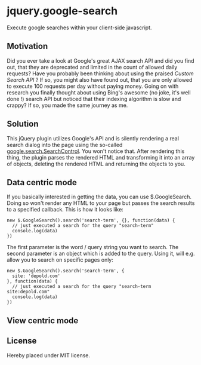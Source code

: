 jquery.google-search
====================

Execute google searches within your client-side javascript.

## Motivation

Did you ever take a look at Google's great AJAX search API and did you find out, that
they are deprecated and limited in the count of allowed daily requests? Have you
probably been thinking about using the praised *Custom Search API* ? If so, you might
also have found out, that you are only allowed to execute 100 requests per day
without paying money. Going on with research you finally thought about using Bing's awesome (no joke, it's well done !) search API but noticed that their indexing algorithm is slow and crappy? If so, you made the same journey as me.

## Solution

This jQuery plugin utilizes Google's API and is silently rendering a real search dialog into the page using the so-called [google.search.SearchControl](https://developers.google.com/web-search/docs/#The_Basics). You won't notice that. After rendering this thing, the plugin parses the rendered HTML and transforming it into an array of objects, deleting the rendered HTML and returning the objects to you.

## Data centric mode

If you basically interested in getting the data, you can use $.GoogleSearch. Doing so
won't render any HTML to your page but passes the search results to a specified callback. This is how it looks like:

    new $.GoogleSearch().search('search-term', {}, function(data) {
      // just executed a search for the query "search-term"
      console.log(data)
    })

The first parameter is the word / query string you want to search. The second
parameter is an object which is added to the query. Using it, will e.g. allow
you to search on specific pages only:

    new $.GoogleSearch().search('search-term', {
      site: 'depold.com'
    }, function(data) {
      // just executed a search for the query "search-term site:depold.com"
      console.log(data)
    })

## View centric mode

## License

Hereby placed under MIT license.